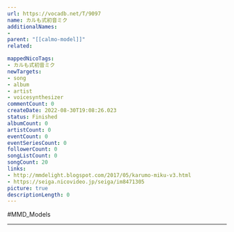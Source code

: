 ```yaml
---
url: https://vocadb.net/T/9097
name: カルも式初音ミク
additionalNames: 
- 
parent: "[[calmo-model]]"
related:

mappedNicoTags:
- カルも式初音ミク
newTargets:
- song
- album
- artist
- voicesynthesizer
commentCount: 0
createDate: 2022-08-30T19:08:26.023
status: Finished
albumCount: 0
artistCount: 0
eventCount: 0
eventSeriesCount: 0
followerCount: 0
songListCount: 0
songCount: 20
links: 
- http://mmdelight.blogspot.com/2017/05/karumo-miku-v3.html
- https://seiga.nicovideo.jp/seiga/im8471305
picture: true
descriptionLength: 0
---
```


#MMD_Models



---

